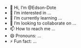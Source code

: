 - 👋 Hi, I’m @Edson-Dote
- 👀 I’m interested in ...
- 🌱 I’m currently learning ...
- 💞️ I’m looking to collaborate on ...
- 📫 How to reach me ...
- 😄 Pronouns: ...
- ⚡ Fun fact: ...

<!---
Edson-Dote/Edson-Dote is a ✨ special ✨ repository because its `README.md` (this file) appears on your GitHub profile.
You can click the Preview link to take a look at your changes.
--->
